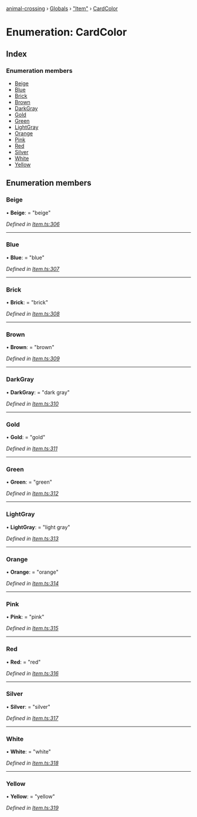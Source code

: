 [animal-crossing](../README.md) › [Globals](../globals.md) › ["Item"](../modules/_item_.md) › [CardColor](_item_.cardcolor.md)

# Enumeration: CardColor

## Index

### Enumeration members

* [Beige](_item_.cardcolor.md#beige)
* [Blue](_item_.cardcolor.md#blue)
* [Brick](_item_.cardcolor.md#brick)
* [Brown](_item_.cardcolor.md#brown)
* [DarkGray](_item_.cardcolor.md#darkgray)
* [Gold](_item_.cardcolor.md#gold)
* [Green](_item_.cardcolor.md#green)
* [LightGray](_item_.cardcolor.md#lightgray)
* [Orange](_item_.cardcolor.md#orange)
* [Pink](_item_.cardcolor.md#pink)
* [Red](_item_.cardcolor.md#red)
* [Silver](_item_.cardcolor.md#silver)
* [White](_item_.cardcolor.md#white)
* [Yellow](_item_.cardcolor.md#yellow)

## Enumeration members

###  Beige

• **Beige**: = "beige"

*Defined in [Item.ts:306](https://github.com/Norviah/animal-crossing/blob/37c048c/module/types/Item.ts#L306)*

___

###  Blue

• **Blue**: = "blue"

*Defined in [Item.ts:307](https://github.com/Norviah/animal-crossing/blob/37c048c/module/types/Item.ts#L307)*

___

###  Brick

• **Brick**: = "brick"

*Defined in [Item.ts:308](https://github.com/Norviah/animal-crossing/blob/37c048c/module/types/Item.ts#L308)*

___

###  Brown

• **Brown**: = "brown"

*Defined in [Item.ts:309](https://github.com/Norviah/animal-crossing/blob/37c048c/module/types/Item.ts#L309)*

___

###  DarkGray

• **DarkGray**: = "dark gray"

*Defined in [Item.ts:310](https://github.com/Norviah/animal-crossing/blob/37c048c/module/types/Item.ts#L310)*

___

###  Gold

• **Gold**: = "gold"

*Defined in [Item.ts:311](https://github.com/Norviah/animal-crossing/blob/37c048c/module/types/Item.ts#L311)*

___

###  Green

• **Green**: = "green"

*Defined in [Item.ts:312](https://github.com/Norviah/animal-crossing/blob/37c048c/module/types/Item.ts#L312)*

___

###  LightGray

• **LightGray**: = "light gray"

*Defined in [Item.ts:313](https://github.com/Norviah/animal-crossing/blob/37c048c/module/types/Item.ts#L313)*

___

###  Orange

• **Orange**: = "orange"

*Defined in [Item.ts:314](https://github.com/Norviah/animal-crossing/blob/37c048c/module/types/Item.ts#L314)*

___

###  Pink

• **Pink**: = "pink"

*Defined in [Item.ts:315](https://github.com/Norviah/animal-crossing/blob/37c048c/module/types/Item.ts#L315)*

___

###  Red

• **Red**: = "red"

*Defined in [Item.ts:316](https://github.com/Norviah/animal-crossing/blob/37c048c/module/types/Item.ts#L316)*

___

###  Silver

• **Silver**: = "silver"

*Defined in [Item.ts:317](https://github.com/Norviah/animal-crossing/blob/37c048c/module/types/Item.ts#L317)*

___

###  White

• **White**: = "white"

*Defined in [Item.ts:318](https://github.com/Norviah/animal-crossing/blob/37c048c/module/types/Item.ts#L318)*

___

###  Yellow

• **Yellow**: = "yellow"

*Defined in [Item.ts:319](https://github.com/Norviah/animal-crossing/blob/37c048c/module/types/Item.ts#L319)*
